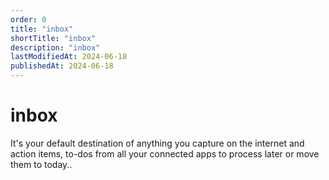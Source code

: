 ```yaml
---
order: 0
title: "inbox"
shortTitle: "inbox"
description: "inbox"
lastModifiedAt: 2024-06-18
publishedAt: 2024-06-18
---
```


# inbox

It's your default destination of anything you capture on the internet and action items, to-dos from all your connected apps to process later or move them to today..

<!-- 1. [Provision a server](/hetzner/provision)
2. [Setup a network](/hetzner/network)
3. [Setup a load balancer](/hetzner/load-balancer)
4. [Setup a firewall](/hetzner/firewall) -->
